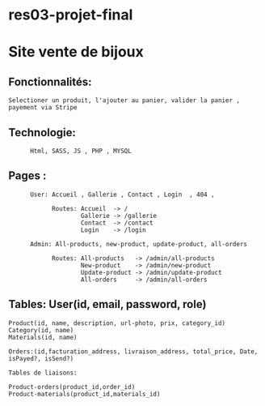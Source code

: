 # res03-projet-final


# Site vente de bijoux


## Fonctionnalités:

    Selectioner un produit, l'ajouter au panier, valider la panier , payement via Stripe





## Technologie: 
          Html, SASS, JS , PHP , MYSQL

## Pages :
          User: Accueil , Gallerie , Contact , Login  , 404 ,
          
                Routes: Accueil  -> /
                        Gallerie -> /gallerie
                        Contact  -> /contact
                        Login    -> /login
                
          Admin: All-products, new-product, update-product, all-orders
          
                Routes: All-products   -> /admin/all-products
                        New-product    -> /admin/new-product
                        Update-product -> /admin/update-product
                        All-orders     -> /admin/all-orders
          

## Tables: User(id, email, password, role)
    Product(id, name, description, url-photo, prix, category_id)
    Category(id, name)
    Materials(id, name)
    
    Orders:(id,facturation_address, livraison_address, total_price, Date, isPayed?, isSend?)
         
    Tables de liaisons: 

    Product-orders(product_id,order_id)
    Product-materials(product_id,materials_id)
##
                 
                      
